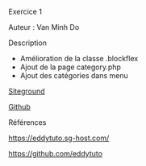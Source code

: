 Exercice 1

Auteur : Van Minh Do

Description

- Amélioration de la classe .blockflex
- Ajout de la page category.php
- Ajout des catégories dans menu

[Siteground](https://cidweb5.sg-host.com/)

[Github](https://github.com/SirVanMinhDo/4w4)

Références

https://eddytuto.sg-host.com/

https://github.com/eddytuto






